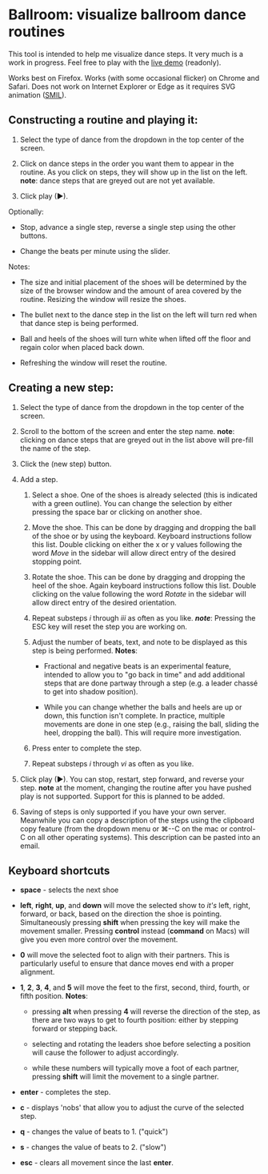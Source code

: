 Ballroom: visualize ballroom dance routines
===

This tool is intended to help me visualize dance steps.  It very much is a work
in progress.  Feel free to play with the
[live demo](http://rubys.github.io/ballroom/) (readonly).

Works best on Firefox.  Works (with some occasional flicker) on Chrome and
Safari.  Does not work on Internet Explorer or Edge as it requires SVG animation
([SMIL](https://msdn.microsoft.com/en-us/library/gg193979%28v=vs.85%29.aspx)).

Constructing a routine and playing it:
---

1. Select the type of dance from the dropdown in the top center of the screen.

2. Click on dance steps in the order you want them to appear in the routine.
   As you click on steps, they will show up in the list on the left.
   **note**: dance steps that are greyed out are not yet available.

3. Click play (▶).

Optionally:

* Stop, advance a single step, reverse a single step using the other buttons.

* Change the beats per minute using the slider.

Notes:

* The size and initial placement of the shoes will be determined by the size of
  the browser window and the amount of area covered by the routine.  Resizing
  the window will resize the shoes.

* The bullet next to the dance step in the list on the left will turn red
  when that dance step is being performed.

* Ball and heels of the shoes will turn white when lifted off the floor and
  regain color when placed back down. 

* Refreshing the window will reset the routine.

Creating a new step:
---

1. Select the type of dance from the dropdown in the top center of the screen.

2. Scroll to the bottom of the screen and enter the step name.
   **note**: clicking on dance steps that are greyed out in the list above
   will pre-fill the name of the step.

3. Click the (new step) button.

4. Add a step.

    1. Select a shoe.  One of the shoes is already selected (this is indicated
       with a green outline).  You can change the selection by either pressing
       the space bar or clicking on another shoe.

    2. Move the shoe.  This can be done by dragging and dropping the ball of
       the shoe or by using the keyboard.  Keyboard instructions follow this
       list.  Double clicking on either the x or y values following the
       word *Move* in the sidebar will allow direct entry of the desired
       stopping point.

    3. Rotate the shoe.  This can be done by dragging and dropping the heel
       of the shoe.  Again keyboard instructions follow this list.  Double
       clicking on the value following the word *Rotate* in the sidebar will
       allow direct entry of the desired orientation.

    4.  Repeat substeps *i* through *iii* as often as you like.  ***note***:
        Pressing the ESC key will reset the step you are working on.

    5.  Adjust the number of beats, text, and note to be displayed as this
        step is being performed.  **Notes**:

        * Fractional and negative beats is an experimental feature, intended
          to allow you to "go back in time" and add additional steps that are
          done partway through a step (e.g. a leader chassé to get into
          shadow position).
          
        * While you can change whether the balls and heels are up or down,
          this function isn't complete.  In practice, multiple movements are
          done in one step (e.g., raising the ball, sliding the heel, dropping
          the ball).  This will require more investigation.

    6.  Press enter to complete the step.

    7.  Repeat substeps *i* through *vi* as often as you like.

5. Click play (▶).  You can stop, restart, step forward, and reverse your
   step.  **note** at the moment, changing the routine after you have pushed
   play is not supported.  Support for this is planned to be added.

6. Saving of steps is only supported if you have your own server.  Meanwhile
   you can copy a description of the steps using the clipboard copy feature
   (from the dropdown menu or ⌘--C on the mac or control-C on all other
   operating systems).  This description can be pasted into an email.

Keyboard shortcuts
---

* **space** - selects the next shoe

* **left**, **right**, **up**, and **down** will move the selected show to
  *it's* left, right, forward, or back, based on the direction the shoe
  is pointing.  Simultaneously pressing **shift** when pressing the key will
  make the movement smaller.  Pressing **control** instead (**command** on Macs)
  will give you even more control over the movement.

* **0** will move the selected foot to align with their partners.  This is
  particularly useful to ensure that dance moves end with a proper alignment.

* **1**, **2**, **3**, **4**, and **5** will move the feet to the first,
  second, third, fourth, or fifth position.  **Notes**:

   * pressing **alt** when pressing **4** will reverse the direction of the
     step, as there are two ways to get to fourth position: either by stepping
     forward or stepping back.

   * selecting and rotating the leaders shoe before selecting a position will
     cause the follower to adjust accordingly.

   * while these numbers will typically move a foot of each partner, pressing
     **shift** will limit the movement to a single partner.

* **enter** - completes the step.

* **c** - displays 'nobs' that allow you to adjust the curve of the selected
  step.

* **q** - changes the value of beats to 1.  ("quick")

* **s** - changes the value of beats to 2.  ("slow")

* **esc** - clears all movement since the last **enter**.


